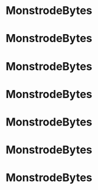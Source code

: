 # MonstrodeBytes
# MonstrodeBytes
# MonstrodeBytes
# MonstrodeBytes
# MonstrodeBytes
# MonstrodeBytes
# MonstrodeBytes
